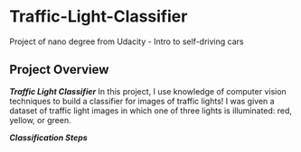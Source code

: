 # Traffic-Light-Classifier
Project of nano degree from Udacity - Intro to self-driving cars

## Project Overview
**_Traffic Light Classifier_**
In this project, I use knowledge of computer vision techniques to build a classifier for images of traffic lights! I was given a dataset of traffic light images in which one of three lights is illuminated: red, yellow, or green.

**_Classification Steps_**

